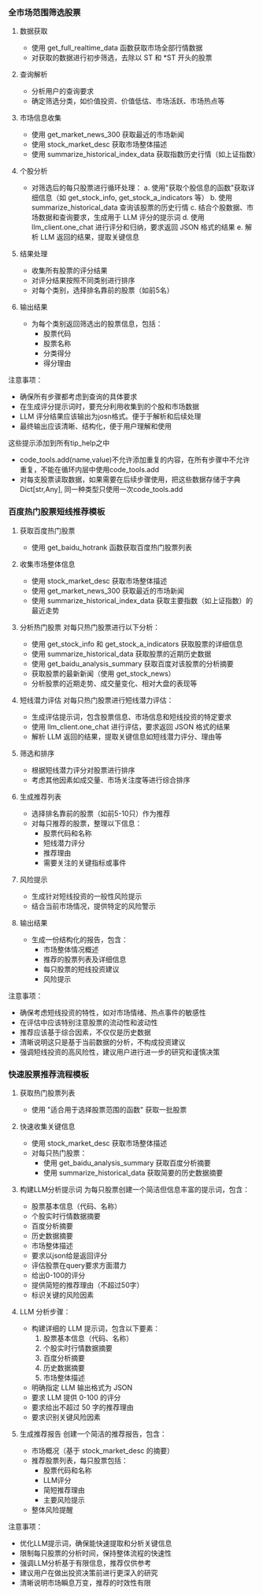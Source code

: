 ### 全市场范围筛选股票
1. 数据获取
   - 使用 get_full_realtime_data 函数获取市场全部行情数据
   - 对获取的数据进行初步筛选，去除以 ST 和 *ST 开头的股票

2. 查询解析
   - 分析用户的查询要求
   - 确定筛选分类，如价值投资、价值低估、市场活跃、市场热点等

3. 市场信息收集
   - 使用 get_market_news_300 获取最近的市场新闻
   - 使用 stock_market_desc 获取市场整体描述
   - 使用 summarize_historical_index_data 获取指数历史行情（如上证指数）

4. 个股分析
   - 对筛选后的每只股票进行循环处理：
     a. 使用"获取个股信息的函数"获取详细信息（如 get_stock_info, get_stock_a_indicators 等）
     b. 使用 summarize_historical_data 查询该股票的历史行情
     c. 结合个股数据、市场数据和查询要求，生成用于 LLM 评分的提示词
     d. 使用 llm_client.one_chat 进行评分和归纳，要求返回 JSON 格式的结果
     e. 解析 LLM 返回的结果，提取关键信息

5. 结果处理
   - 收集所有股票的评分结果
   - 对评分结果按照不同类别进行排序
   - 对每个类别，选择排名靠前的股票（如前5名）

6. 输出结果
   - 为每个类别返回筛选出的股票信息，包括：
     - 股票代码
     - 股票名称
     - 分类得分
     - 得分理由

注意事项：
- 确保所有步骤都考虑到查询的具体要求
- 在生成评分提示词时，要充分利用收集到的个股和市场数据
- LLM 评分结果应该输出为josn格式。便于于解析和后续处理
- 最终输出应该清晰、结构化，便于用户理解和使用

这些提示添加到所有tip_help之中
- code_tools.add(name,value)不允许添加重复的内容，在所有步骤中不允许重复，不能在循环内层中使用code_tools.add
- 对每支股票读取数据，如果需要在后续步骤使用，把这些数据存储于字典Dict[str,Any], 同一种类型只使用一次code_tools.add

### 百度热门股票短线推荐模板

1. 获取百度热门股票
   - 使用 get_baidu_hotrank 函数获取百度热门股票列表

2. 收集市场整体信息
   - 使用 stock_market_desc 获取市场整体描述
   - 使用 get_market_news_300 获取最近的市场新闻
   - 使用 summarize_historical_index_data 获取主要指数（如上证指数）的最近走势

3. 分析热门股票
   对每只热门股票进行以下分析：
   - 使用 get_stock_info 和 get_stock_a_indicators 获取股票的详细信息
   - 使用 summarize_historical_data 获取股票的近期历史数据
   - 使用 get_baidu_analysis_summary 获取百度对该股票的分析摘要
   - 获取股票的最新新闻（使用 get_stock_news）
   - 分析股票的近期走势、成交量变化、相对大盘的表现等

4. 短线潜力评估
   对每只热门股票进行短线潜力评估：
   - 生成评估提示词，包含股票信息、市场信息和短线投资的特定要求
   - 使用 llm_client.one_chat 进行评估，要求返回 JSON 格式的结果
   - 解析 LLM 返回的结果，提取关键信息如短线潜力评分、理由等

5. 筛选和排序
   - 根据短线潜力评分对股票进行排序
   - 考虑其他因素如成交量、市场关注度等进行综合排序

6. 生成推荐列表
   - 选择排名靠前的股票（如前5-10只）作为推荐
   - 对每只推荐的股票，整理以下信息：
     - 股票代码和名称
     - 短线潜力评分
     - 推荐理由
     - 需要关注的关键指标或事件

7. 风险提示
   - 生成针对短线投资的一般性风险提示
   - 结合当前市场情况，提供特定的风险警示

8. 输出结果
   - 生成一份结构化的报告，包含：
     - 市场整体情况概述
     - 推荐的股票列表及详细信息
     - 每只股票的短线投资建议
     - 风险提示

注意事项：
- 确保考虑短线投资的特性，如对市场情绪、热点事件的敏感性
- 在评估中应该特别注意股票的流动性和波动性
- 推荐应该基于综合因素，不仅仅是历史数据
- 清晰说明这只是基于当前数据的分析，不构成投资建议
- 强调短线投资的高风险性，建议用户进行进一步的研究和谨慎决策


### 快速股票推荐流程模板

1. 获取热门股票列表
   - 使用 "适合用于选择股票范围的函数" 获取一批股票

2. 快速收集关键信息
   - 使用 stock_market_desc 获取市场整体描述
   - 对每只热门股票：
     - 使用 get_baidu_analysis_summary 获取百度分析摘要
     - 使用 summarize_historical_data 获取简要的历史数据摘要

3. 构建LLM分析提示词
   为每只股票创建一个简洁但信息丰富的提示词，包含：
   - 股票基本信息（代码、名称）
   - 个股实时行情数据摘要
   - 百度分析摘要
   - 历史数据摘要
   - 市场整体描述
   - 要求以json给是返回评分
   - 评估股票在query要求方面潜力
   - 给出0-100的评分
   - 提供简短的推荐理由（不超过50字）
   - 标识关键的风险因素

4. LLM 分析步骤：
   - 构建详细的 LLM 提示词，包含以下要素：
     1) 股票基本信息（代码、名称）
     2) 个股实时行情数据摘要
     3) 百度分析摘要
     4) 历史数据摘要
     5) 市场整体描述
   - 明确指定 LLM 输出格式为 JSON
   - 要求 LLM 提供 0-100 的评分
   - 要求给出不超过 50 字的推荐理由
   - 要求识别关键风险因素

5. 生成推荐报告
   创建一个简洁的推荐报告，包含：
   - 市场概况（基于 stock_market_desc 的摘要）
   - 推荐股票列表，每只股票包括：
     - 股票代码和名称
     - LLM评分
     - 简短推荐理由
     - 主要风险提示
   - 整体风险提醒

注意事项：
- 优化LLM提示词，确保能快速提取和分析关键信息
- 限制每只股票的分析时间，保持整体流程的快速性
- 强调LLM分析基于有限信息，推荐仅供参考
- 建议用户在做出投资决策前进行更深入的研究
- 清晰说明市场瞬息万变，推荐的时效性有限
